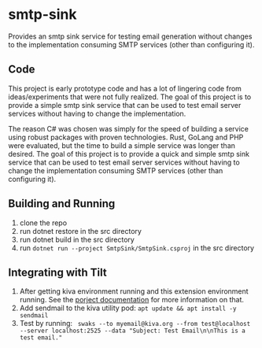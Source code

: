 # smtp-sink

Provides an smtp sink service for testing email generation without changes to the implementation
consuming SMTP services (other than configuring it).

## Code

This project is early prototype code and has a lot of lingering code from ideas/experiments that were not fully realized. The goal of this project is to provide a simple smtp sink service that can be used to test email server services without having to change the implementation.

The reason C# was chosen was simply for the speed of building a service using robust packages with proven technologies. Rust,
GoLang and PHP were evaluated, but the time to build a simple service was longer than desired.  The goal of this project is to
provide a quick and simple smtp sink service that can be used to test email server services without having to change the implementation
consuming SMTP services (other than configuring it).

## Building and Running

1. clone the repo
2. run dotnet restore in the src directory
3. run dotnet build in the src directory
4. run `dotnet run --project SmtpSink/SmtpSink.csproj` in the src directory

## Integrating with Tilt

1. After getting kiva environment running and this extension environment running. See the [porject documentation](../../../README.md) for more information on that.
2. Add sendmail to the kiva utility pod: `apt update && apt install -y sendmail`
4. Test by running: ` swaks --to myemail@kiva.org --from test@localhost --server localhost:2525 --data "Subject: Test Email\n\nThis is a test email."`










